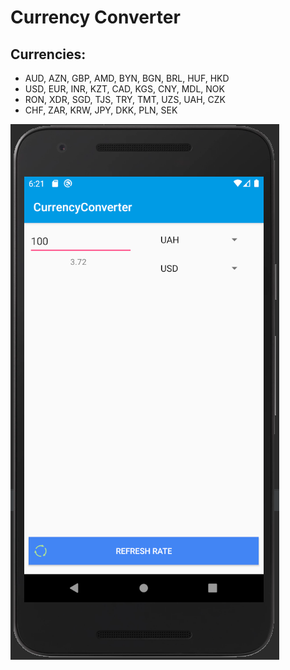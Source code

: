 # Currency Converter
## Currencies:
* AUD, AZN, GBP, AMD, BYN, BGN, BRL, HUF, HKD
* USD, EUR, INR, KZT, CAD, KGS, CNY, MDL, NOK
* RON, XDR, SGD, TJS, TRY, TMT, UZS, UAH, CZK
* CHF, ZAR, KRW, JPY, DKK, PLN, SEK

![GUI](https://github.com/evil-granny/CurrencyConverter/blob/master/image/photo.png)
